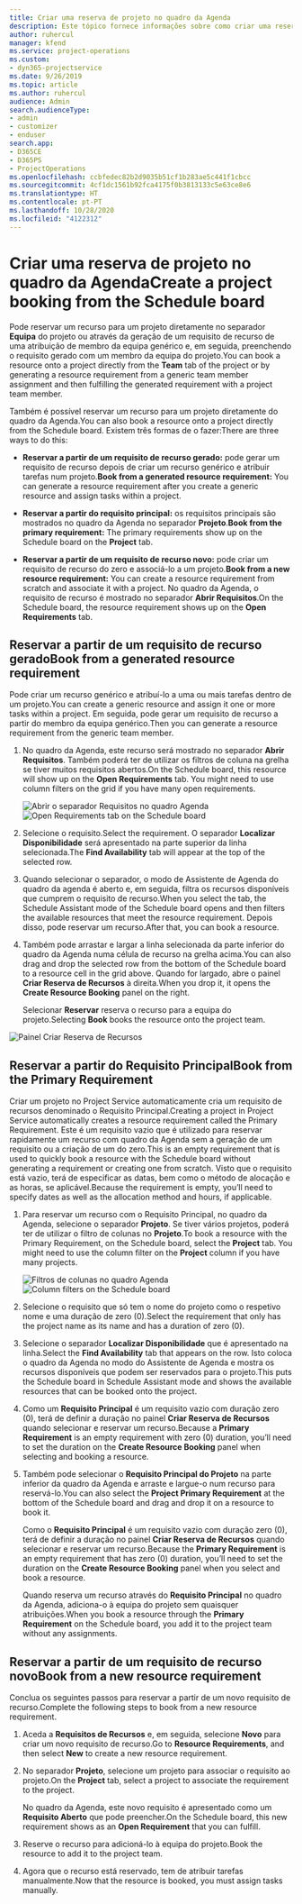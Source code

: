 ```yaml
---
title: Criar uma reserva de projeto no quadro da Agenda
description: Este tópico fornece informações sobre como criar uma reserva de projeto a partir do quadro da agenda.
author: ruhercul
manager: kfend
ms.service: project-operations
ms.custom:
- dyn365-projectservice
ms.date: 9/26/2019
ms.topic: article
ms.author: ruhercul
audience: Admin
search.audienceType:
- admin
- customizer
- enduser
search.app:
- D365CE
- D365PS
- ProjectOperations
ms.openlocfilehash: ccbfedec82b2d9035b51cf1b283ae5c441f1cbcc
ms.sourcegitcommit: 4cf1dc1561b92fca4175f0b3813133c5e63ce8e6
ms.translationtype: HT
ms.contentlocale: pt-PT
ms.lasthandoff: 10/28/2020
ms.locfileid: "4122312"
---
```

# <a name="create-a-project-booking-from-the-schedule-board"></a><span data-ttu-id="c0b8b-103">Criar uma reserva de projeto no quadro da Agenda</span><span class="sxs-lookup"><span data-stu-id="c0b8b-103">Create a project booking from the Schedule board</span></span>

<span data-ttu-id="c0b8b-104">Pode reservar um recurso para um projeto diretamente no separador **Equipa** do projeto ou através da geração de um requisito de recurso de uma atribuição de membro da equipa genérico e, em seguida, preenchendo o requisito gerado com um membro da equipa do projeto.</span><span class="sxs-lookup"><span data-stu-id="c0b8b-104">You can book a resource onto a project directly from the **Team** tab of the project or by generating a resource requirement from a generic team member assignment and then fulfilling the generated requirement with a project team member.</span></span>

<span data-ttu-id="c0b8b-105">Também é possível reservar um recurso para um projeto diretamente do quadro da Agenda.</span><span class="sxs-lookup"><span data-stu-id="c0b8b-105">You can also book a resource onto a project directly from the Schedule board.</span></span> <span data-ttu-id="c0b8b-106">Existem três formas de o fazer:</span><span class="sxs-lookup"><span data-stu-id="c0b8b-106">There are three ways to do this:</span></span>

- <span data-ttu-id="c0b8b-107">**Reservar a partir de um requisito de recurso gerado:** pode gerar um requisito de recurso depois de criar um recurso genérico e atribuir tarefas num projeto.</span><span class="sxs-lookup"><span data-stu-id="c0b8b-107">**Book from a generated resource requirement:** You can generate a resource requirement after you create a generic resource and assign tasks within a project.</span></span>

- <span data-ttu-id="c0b8b-108">**Reservar a partir do requisito principal:** os requisitos principais são mostrados no quadro da Agenda no separador **Projeto**.</span><span class="sxs-lookup"><span data-stu-id="c0b8b-108">**Book from the primary requirement:** The primary requirements show up on the Schedule board on the **Project** tab.</span></span> 

- <span data-ttu-id="c0b8b-109">**Reservar a partir de um requisito de recurso novo:** pode criar um requisito de recurso do zero e associá-lo a um projeto.</span><span class="sxs-lookup"><span data-stu-id="c0b8b-109">**Book from a new resource requirement:** You can create a resource requirement from scratch and associate it with a project.</span></span> <span data-ttu-id="c0b8b-110">No quadro da Agenda, o requisito de recurso é mostrado no separador **Abrir Requisitos**.</span><span class="sxs-lookup"><span data-stu-id="c0b8b-110">On the Schedule board, the resource requirement shows up on the **Open Requirements** tab.</span></span>

## <a name="book-from-a-generated-resource-requirement"></a><span data-ttu-id="c0b8b-111">Reservar a partir de um requisito de recurso gerado</span><span class="sxs-lookup"><span data-stu-id="c0b8b-111">Book from a generated resource requirement</span></span>

<span data-ttu-id="c0b8b-112">Pode criar um recurso genérico e atribuí-lo a uma ou mais tarefas dentro de um projeto.</span><span class="sxs-lookup"><span data-stu-id="c0b8b-112">You can create a generic resource and assign it one or more tasks within a project.</span></span> <span data-ttu-id="c0b8b-113">Em seguida, pode gerar um requisito de recurso a partir do membro da equipa genérico.</span><span class="sxs-lookup"><span data-stu-id="c0b8b-113">Then you can generate a resource requirement from the generic team member.</span></span> 

1.  <span data-ttu-id="c0b8b-114">No quadro da Agenda, este recurso será mostrado no separador **Abrir Requisitos**. Também poderá ter de utilizar os filtros de coluna na grelha se tiver muitos requisitos abertos.</span><span class="sxs-lookup"><span data-stu-id="c0b8b-114">On the Schedule board, this resource will show up on the **Open Requirements** tab. You might need to use column filters on the grid if you have many open requirements.</span></span> 

    <span data-ttu-id="c0b8b-115">![Abrir o separador Requisitos no quadro Agenda](media/FAQ-Project-Booking-Schedule-Board-1.png "Captura de ecrã da tabela de reservas e atribuições")</span><span class="sxs-lookup"><span data-stu-id="c0b8b-115">![Open Requirements tab on the Schedule board](media/FAQ-Project-Booking-Schedule-Board-1.png "Screenshot of bookings and assignments table")</span></span>

2. <span data-ttu-id="c0b8b-116">Selecione o requisito.</span><span class="sxs-lookup"><span data-stu-id="c0b8b-116">Select the requirement.</span></span> <span data-ttu-id="c0b8b-117">O separador **Localizar Disponibilidade** será apresentado na parte superior da linha selecionada.</span><span class="sxs-lookup"><span data-stu-id="c0b8b-117">The **Find Availability** tab will appear at the top of the selected row.</span></span>
 
3. <span data-ttu-id="c0b8b-118">Quando selecionar o separador, o modo de Assistente de Agenda do quadro da agenda é aberto e, em seguida, filtra os recursos disponíveis que cumprem o requisito de recurso.</span><span class="sxs-lookup"><span data-stu-id="c0b8b-118">When you select the tab, the Schedule Assistant mode of the Schedule board opens and then filters the available resources that meet the resource requirement.</span></span> <span data-ttu-id="c0b8b-119">Depois disso, pode reservar um recurso.</span><span class="sxs-lookup"><span data-stu-id="c0b8b-119">After that, you can book a resource.</span></span>

4. <span data-ttu-id="c0b8b-120">Também pode arrastar e largar a linha selecionada da parte inferior do quadro da Agenda numa célula de recurso na grelha acima.</span><span class="sxs-lookup"><span data-stu-id="c0b8b-120">You can also drag and drop the selected row from the bottom of the Schedule board to a resource cell in the grid above.</span></span> <span data-ttu-id="c0b8b-121">Quando for largado, abre o painel **Criar Reserva de Recursos** à direita.</span><span class="sxs-lookup"><span data-stu-id="c0b8b-121">When you drop it, it opens the **Create Resource Booking** panel on the right.</span></span>

    <span data-ttu-id="c0b8b-122">Selecionar **Reservar** reserva o recurso para a equipa do projeto.</span><span class="sxs-lookup"><span data-stu-id="c0b8b-122">Selecting **Book** books the resource onto the project team.</span></span>

![Painel Criar Reserva de Recursos](media/FAQ-Project-Booking-Schedule-Board-6.png "")
 

## <a name="book-from-the-primary-requirement"></a><span data-ttu-id="c0b8b-124">Reservar a partir do Requisito Principal</span><span class="sxs-lookup"><span data-stu-id="c0b8b-124">Book from the Primary Requirement</span></span>

<span data-ttu-id="c0b8b-125">Criar um projeto no Project Service automaticamente cria um requisito de recursos denominado o Requisito Principal.</span><span class="sxs-lookup"><span data-stu-id="c0b8b-125">Creating a project in Project Service automatically creates a resource requirement called the Primary Requirement.</span></span> <span data-ttu-id="c0b8b-126">Este é um requisito vazio que é utilizado para reservar rapidamente um recurso com quadro da Agenda sem a geração de um requisito ou a criação de um do zero.</span><span class="sxs-lookup"><span data-stu-id="c0b8b-126">This is an empty requirement that is used to quickly book a resource with the Schedule board without generating a requirement or creating one from scratch.</span></span> <span data-ttu-id="c0b8b-127">Visto que o requisito está vazio, terá de especificar as datas, bem como o método de alocação e as horas, se aplicável.</span><span class="sxs-lookup"><span data-stu-id="c0b8b-127">Because the requirement is empty, you’ll need to specify dates as well as the allocation method and hours, if applicable.</span></span> 

1. <span data-ttu-id="c0b8b-128">Para reservar um recurso com o Requisito Principal, no quadro da Agenda, selecione o separador **Projeto**. Se tiver vários projetos, poderá ter de utilizar o filtro de colunas no **Projeto**.</span><span class="sxs-lookup"><span data-stu-id="c0b8b-128">To book a resource with the Primary Requirement, on the Schedule board, select the **Project** tab. You might need to use the column filter on the **Project** column if you have many projects.</span></span>

   <span data-ttu-id="c0b8b-129">![Filtros de colunas no quadro Agenda](media/FAQ-Project-Booking-Schedule-Board-2.png "Captura de ecrã da tabela de reservas e atribuições")</span><span class="sxs-lookup"><span data-stu-id="c0b8b-129">![Column filters on the Schedule board](media/FAQ-Project-Booking-Schedule-Board-2.png "Screenshot of bookings and assignments table")</span></span>

2. <span data-ttu-id="c0b8b-130">Selecione o requisito que só tem o nome do projeto como o respetivo nome e uma duração de zero (0).</span><span class="sxs-lookup"><span data-stu-id="c0b8b-130">Select the requirement that only has the project name as its name and has a duration of zero (0).</span></span>

3. <span data-ttu-id="c0b8b-131">Selecione o separador **Localizar Disponibilidade** que é apresentado na linha.</span><span class="sxs-lookup"><span data-stu-id="c0b8b-131">Select the **Find Availability** tab that appears on the row.</span></span> <span data-ttu-id="c0b8b-132">Isto coloca o quadro da Agenda no modo do Assistente de Agenda e mostra os recursos disponíveis que podem ser reservados para o projeto.</span><span class="sxs-lookup"><span data-stu-id="c0b8b-132">This puts the Schedule board in Schedule Assistant mode and shows the available resources that can be booked onto the project.</span></span>

4. <span data-ttu-id="c0b8b-133">Como um **Requisito Principal** é um requisito vazio com duração zero (0), terá de definir a duração no painel **Criar Reserva de Recursos** quando selecionar e reservar um recurso.</span><span class="sxs-lookup"><span data-stu-id="c0b8b-133">Because a **Primary Requirement** is an empty requirement with zero (0) duration, you’ll need to set the duration on the **Create Resource Booking** panel when selecting and booking a resource.</span></span>

5. <span data-ttu-id="c0b8b-134">Também pode selecionar o **Requisito Principal do Projeto** na parte inferior da quadro da Agenda e arraste e largue-o num recurso para reservá-lo.</span><span class="sxs-lookup"><span data-stu-id="c0b8b-134">You can also select the **Project Primary Requirement** at the bottom of the Schedule board and drag and drop it on a resource to book it.</span></span>
 
    <span data-ttu-id="c0b8b-135">Como o **Requisito Principal** é um requisito vazio com duração zero (0), terá de definir a duração no painel **Criar Reserva de Recursos** quando selecionar e reservar um recurso.</span><span class="sxs-lookup"><span data-stu-id="c0b8b-135">Because the **Primary Requirement** is an empty requirement that has zero (0) duration, you’ll need to set the duration on the **Create Resource Booking** panel when you select and book a resource.</span></span>
 
    <span data-ttu-id="c0b8b-136">Quando reserva um recurso através do **Requisito Principal** no quadro da Agenda, adiciona-o à equipa do projeto sem quaisquer atribuições.</span><span class="sxs-lookup"><span data-stu-id="c0b8b-136">When you book a resource through the **Primary Requirement** on the Schedule board, you add it to the project team without any assignments.</span></span>
 
## <a name="book-from-a-new-resource-requirement"></a><span data-ttu-id="c0b8b-137">Reservar a partir de um requisito de recurso novo</span><span class="sxs-lookup"><span data-stu-id="c0b8b-137">Book from a new resource requirement</span></span>
<span data-ttu-id="c0b8b-138">Conclua os seguintes passos para reservar a partir de um novo requisito de recurso.</span><span class="sxs-lookup"><span data-stu-id="c0b8b-138">Complete the following steps to book from a new resource requirement.</span></span> 

1. <span data-ttu-id="c0b8b-139">Aceda a **Requisitos de Recursos** e, em seguida, selecione **Novo** para criar um novo requisito de recurso.</span><span class="sxs-lookup"><span data-stu-id="c0b8b-139">Go to **Resource Requirements**, and then select **New** to create a new resource requirement.</span></span>

2. <span data-ttu-id="c0b8b-140">No separador **Projeto**, selecione um projeto para associar o requisito ao projeto.</span><span class="sxs-lookup"><span data-stu-id="c0b8b-140">On the **Project** tab, select a project to associate the requirement to the project.</span></span>
 
    <span data-ttu-id="c0b8b-141">No quadro da Agenda, este novo requisito é apresentado como um **Requisito Aberto** que pode preencher.</span><span class="sxs-lookup"><span data-stu-id="c0b8b-141">On the Schedule board, this new requirement shows as an **Open Requirement** that you can fulfill.</span></span>

3. <span data-ttu-id="c0b8b-142">Reserve o recurso para adicioná-lo à equipa do projeto.</span><span class="sxs-lookup"><span data-stu-id="c0b8b-142">Book the resource to add it to the project team.</span></span>

4. <span data-ttu-id="c0b8b-143">Agora que o recurso está reservado, tem de atribuir tarefas manualmente.</span><span class="sxs-lookup"><span data-stu-id="c0b8b-143">Now that the resource is booked, you must assign tasks manually.</span></span>

